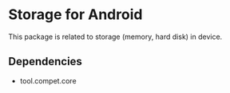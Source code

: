 # Storage for Android

This package is related to storage (memory, hard disk) in device.


## Dependencies

- tool.compet.core
